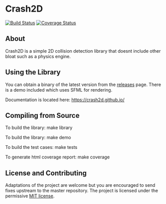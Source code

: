 # Crash2D

[![Build Status](https://travis-ci.org/fundies/Crash2D.svg?branch=master)](https://travis-ci.org/fundies/Crash2D) [![Coverage Status](https://coveralls.io/repos/github/fundies/Crash2D/badge.svg?branch=master)](https://coveralls.io/github/fundies/Crash2D?branch=master)

## About
Crash2D is a simple 2D collision detection library that doesnt include other bloat such as a physics engine.

## Using the Library
You can obtain a binary of the latest version from the [releases](https://github.com/fundies/SAT/releases) page. There is a demo included which uses SFML for rendering.

Documentation is located here: https://crash2d.github.io/

## Compiling from Source
To build the library: make library

To build the library: make demo

To build the test cases: make tests

To generate html coverage report: make coverage

## License and Contributing
Adaptations of the project are welcome but you are encouraged to send fixes upstream to the master repository. The project is licensed under the permissive [MIT license](LICENSE).
